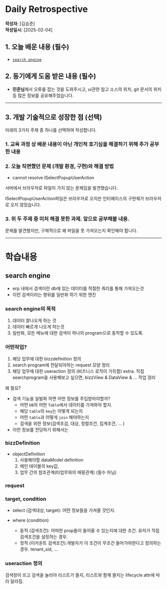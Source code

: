 # Daily Retrospective

**작성자**: [김승준]  
**작성일시**: [2025-02-04]

## 1. 오늘 배운 내용 (필수)

-   [`search engine`](#search-engine)

## 2. 동기에게 도움 받은 내용 (필수)

-   **민준님**께서 오류를 잡는 것을 도와주시고, ui관련 참고 소스의 위치, git 문서의 위치등 많은 정보를 공유해주었습니다.

---

## 3. 개발 기술적으로 성장한 점 (선택)

아래의 3가지 주제 중 하나를 선택하여 작성합니다.

### 1. 교육 과정 상 배운 내용이 아닌 개인적 호기심을 해결하기 위해 추가 공부한 내용

### 2. 오늘 직면했던 문제 (개발 환경, 구현)와 해결 방법

-   cannot resolve ISelectPopupUserAction

서버에서 브라우저로 파일이 가지 않는 문제임을 발견했습니다.

ISelectPopupUserAction파일은 브라우저로 오지만 인터페이스의 구현체가 브라우저로 오지 않았습니다.

### 3. 위 두 주제 중 미처 해결 못한 과제. 앞으로 공부해볼 내용.

문제를 발견했지만, 구체적으로 왜 파일을 못 가져오는지 확인해야 합니다.

---

# 학습내용

## search engine

-   erp 내에서 검색이란 db에 있는 데이터를 적절한 쿼리를 통해 가져오는것
-   이런 검색이라는 행위를 일반화 하기 위한 엔진

### search engine의 목적

1. 데이터 잘나오게 하는 것
2. 데이터 빠르게 나오게 하는것
3. 일반화, 모든 메뉴에 대한 검색이 하나의 program으로 동작할 수 있도록.

### 어떤작업?

1. 해당 업무에 대한 bizzdefinition 정의
2. search program에 전달되야하는 request 모양 정리
3. 해당 업무에 대한 useraction 정의 (비즈니스 로직이 가득함)
   extra. 직접 searchprogram을 사용해보고 싶으면, bizzView & DataView & ... 작업 정리

왜 필요?

-   검색 기능을 일발화 하면 어떤 정보를 주입받아야할까?
    -   어떤 `DB`의 어떤 `Table`에서 데이터를 가져와야 할지.
    -   해당 `table`의 `key`는 어떻게 되는지
    -   어떤 `table`과 어떻게 `join` 해야하는지
    -   검색을 위한 정보(검색조검, 대상, 정렬조건, 집계조건, ... )
-   이런 정보를 전당하기 위해서는

### bizzDefinition

-   objectDefinition
    1. 사용해야할 dataModel definition
    2. 메인 테이블의 key값,
    3. 업무 간의 참조관계(타업무와의 매핑관계) (필수 아님)

### request

### target, condition

-   select (검색대상, target): 어떤 정보들을 가져올 것인지.

-   where (condition)
    -   동적 (검색조건): 어떠한 prop들이 들어올 수 있는지에 대한 조건. 유저가 직접 검색조건을 설정하는 경우.
    -   정적 (이카운트 검색조건):개발자가 이 조건이 무조건 들어가야한다고 정의하는 경우. tenant_sid, ...

### useraction 정의

검색창이 뜨고 검색을 눌러야 리스트가 뜰지, 리스트와 함께 뜰지는 lifecycle attr에 따라 달라짐.
